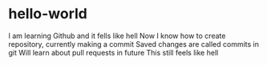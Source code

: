 # hello-world
I am learning Github and it fells like hell
Now I know how to create repository, currently making a commit
Saved changes are called commits in git
Will learn about pull requests in future
This still feels like hell
